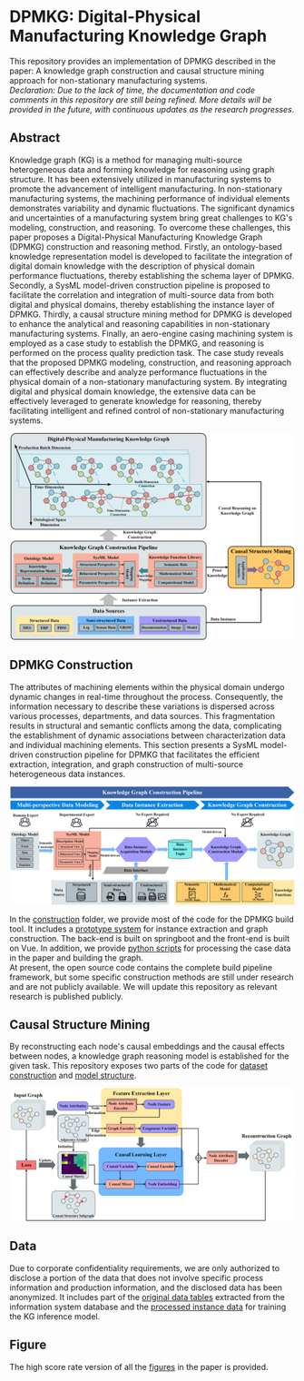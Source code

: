 # DPMKG: Digital-Physical Manufacturing Knowledge Graph

This repository provides an implementation of DPMKG described in the paper: A knowledge graph construction and causal
structure mining approach for non-stationary manufacturing systems.
<br>
*Declaration: Due to the lack of time, the documentation and code comments in this repository are still being refined.
More details will be provided in the future, with continuous updates as the research progresses.*

## Abstract

Knowledge graph (KG) is a method for managing multi-source heterogeneous data and forming knowledge for reasoning using
graph structure. It has been extensively utilized in manufacturing systems to promote the advancement of intelligent
manufacturing. In non-stationary manufacturing systems, the machining performance of individual elements demonstrates
variability and dynamic fluctuations. The significant dynamics and uncertainties of a manufacturing system bring great
challenges to KG's modeling, construction, and reasoning. To overcome these challenges, this paper proposes a
Digital-Physical Manufacturing Knowledge Graph (DPMKG) construction and reasoning method. Firstly, an ontology-based
knowledge representation model is developed to facilitate the integration of digital domain knowledge with the
description of physical domain performance fluctuations, thereby establishing the schema layer of DPMKG. Secondly, a
SysML model-driven construction pipeline is proposed to facilitate the correlation and integration of multi-source data
from both digital and physical domains, thereby establishing the instance layer of DPMKG. Thirdly, a causal structure
mining method for DPMKG is developed to enhance the analytical and reasoning capabilities in non-stationary
manufacturing systems. Finally, an aero-engine casing machining system is employed as a case study to establish the
DPMKG, and reasoning is performed on the process quality prediction task. The case study reveals that the proposed DPMKG
modeling, construction, and reasoning approach can effectively describe and analyze performance fluctuations in the
physical domain of a non-stationary manufacturing system. By integrating digital and physical domain knowledge, the
extensive data can be effectively leveraged to generate knowledge for reasoning, thereby facilitating intelligent and
refined control of non-stationary manufacturing systems.
<div align="center">
<img src="/figure/Fig1.png"  width="500" />
</div>

## DPMKG Construction

The attributes of machining elements within the physical domain undergo dynamic changes in real-time throughout the
process. Consequently, the information necessary to describe these variations is dispersed across various processes,
departments, and data sources. This fragmentation results in structural and semantic conflicts among the data,
complicating the establishment of dynamic associations between characterization data and individual machining elements.
This section presents a SysML model-driven construction pipeline for DPMKG that facilitates the efficient extraction,
integration, and graph construction of multi-source heterogeneous data instances.

<div align="center">
<img src="/figure/Fig4.png"  width="800" />
</div>

In the [construction](/construction) folder, we provide most of the code for the DPMKG build tool. It includes a
[prototype system](/construction/instance_extraction) for instance extraction and graph construction. The back-end is
built on springboot and the front-end is built on Vue. In addition, we provide [python scripts](/construction/KG_bulid)
for processing the case data in the paper and building the graph.
<br>
At present, the open source code contains the complete build pipeline framework, but some specific construction methods
are still under research and are not publicly available. We will update this repository as relevant research is
published publicly.

## Causal Structure Mining

By reconstructing each node's causal embeddings and the causal effects between nodes, a knowledge graph reasoning model
is established for the given task. This repository exposes two parts of the code
for [dataset construction](/reasoning/data_process) and [model structure](/reasoning/causal_model).

<div align="center">
<img src="/figure/Fig6.png" width="500" />
</div>

## Data

Due to corporate confidentiality requirements, we are only authorized to disclose a portion of the data that does not
involve specific process information and production information, and the disclosed data has been anonymized. It includes
part of the [original data tables](/data/database_table) extracted from the information system database and
the [processed instance data](/data/case_instance.xlsx) for training the KG inference model.

## Figure

The high score rate version of all the [figures](/figure) in the paper is provided.